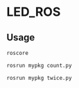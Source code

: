 # LED_ROS
## Usage
```bash
roscore
```
```bash
rosrun mypkg count.py
```
```bash
rosrun mypkg twice.py
```
